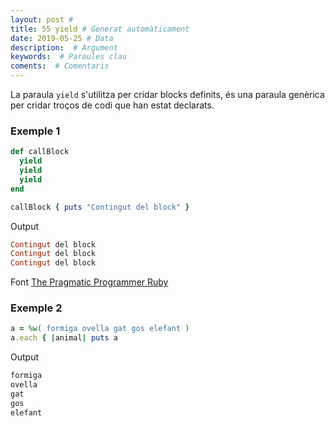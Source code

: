 ```yaml
---
layout: post #
title: 55 yield # Generat automàticament
date: 2019-05-25 # Data
description:  # Argument
keywords:  # Paraules clau
coments:  # Comentaris
---
```


La paraula `yield` s'utilitza per cridar blocks definits, és una paraula genèrica per cridar troços de codi que han estat declarats.

### Exemple 1

```ruby
def callBlock
  yield
  yield
  yield
end

callBlock { puts "Contingut del block" }
```
Output

```ruby
Contingut del block
Contingut del block
Contingut del block
```

Font [The Pragmatic Programmer Ruby](https://ruby-doc.com/docs/ProgrammingRuby/)


### Exemple 2

```ruby
a = %w( formiga ovella gat gos elefant )
a.each { |animal| puts a
```

Output

```ruby
formiga
ovella
gat
gos
elefant
```
